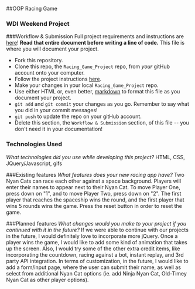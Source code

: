 ##OOP Racing Game
### WDI Weekend Project

###Workflow & Submission
Full project requirements and instructions are [here](https://github.com/sf-wdi-21/notes/blob/master/week-02/day-05/weekend_project_refactor_spec.md)! **Read that entire document before writing a line of code.**
This file is where you will document your project.  

* Fork this repository.
* Clone this repo, the `Racing_Game_Project` repo, from *your* gitHub account onto your computer.
* Follow the project instructions [here](https://github.com/sf-wdi-21/notes/blob/master/week-02/day-05/weekend_project_refactor_spec.md).
* Make your changes in your local `Racing_Game_Project` repo.
* Use either HTML or, even better, [markdown](https://github.com/adam-p/markdown-here/wiki/Markdown-Cheatsheet) to format this file as you document your project.
* `git add` and `git commit` your changes as you go.  Remember to say what you did in your commit messages!
* `git push` to update the repo on your gitHub account.
* Delete this section, the `Workflow & Submission` section, of this file -- you don't need it in your documentation!


### Technologies Used
*What technologies did you use while developing this project?*
HTML, CSS, JQuery/Javascript, gifs

###Existing features
*What features does your new racing app have?*
Two Nyan Cats can race each other against a space background. Players will enter their names to appear next to their Nyan Cat. To move Player One, press down on "1", and to move Player Two, press down on "2". The first player that reaches the spaceship wins the round, and the first player that wins 5 rounds wins the game. Press the reset button in order to reset the game. 


###Planned features
*What changes would you make to your project if you continued with it in the future?*
If we were able to continue with our projects in the future, I would definitely love to incorporate more jQuery. Once a player wins the game, I would like to add some kind of  animation that takes up the screen. Also, I would try some of the other extra credit items, like incorporating the countdown, racing against a bot, instant replay, and 3rd party API integration. In terms of customization, in the future, I would like to add a form/input page, where the user can submit their name, as well as select from additional Nyan Cat options (ie. add Ninja Nyan Cat, Old-Timey Nyan Cat as other player options).

